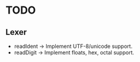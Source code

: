 # TODO


## Lexer

- readIdent -> Implement UTF-8/unicode support.
- readDigit -> Implement floats, hex, octal support.